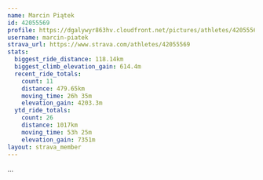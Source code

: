 ```yaml
---
name: Marcin Piątek
id: 42055569
profile: https://dgalywyr863hv.cloudfront.net/pictures/athletes/42055569/12602382/1/large.jpg
username: marcin-piatek
strava_url: https://www.strava.com/athletes/42055569
stats:
  biggest_ride_distance: 118.14km
  biggest_climb_elevation_gain: 614.4m
  recent_ride_totals:
    count: 11
    distance: 479.65km
    moving_time: 26h 35m
    elevation_gain: 4203.3m
  ytd_ride_totals:
    count: 26
    distance: 1017km
    moving_time: 53h 25m
    elevation_gain: 7351m
layout: strava_member
--- 
```

...
